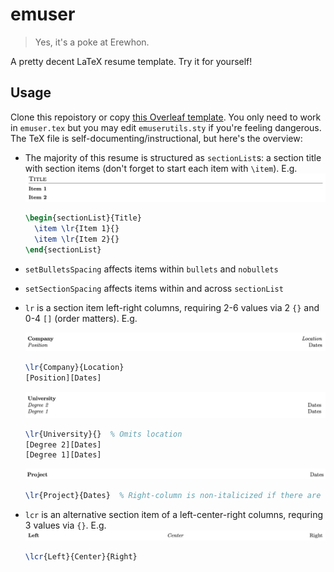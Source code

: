 # emuser

> Yes, it's a poke at Erewhon.

A pretty decent LaTeX resume template. Try it for yourself!

## Usage

Clone this repoistory or copy [this Overleaf template](hahaha). You only need to work in `emuser.tex` but you may edit `emuserutils.sty` if you're feeling dangerous. The TeX file is self-documenting/instructional, but here's the overview:

- The majority of this resume is structured as `sectionList`s: a section title with section items (don't forget to start each item with `\item`). E.g.
  ![Section list of "Title" with "Item 1" and "Item 2"](images/sectionList.png)

  ```latex
  \begin{sectionList}{Title}
    \item \lr{Item 1}{}
    \item \lr{Item 2}{}
  \end{sectionList}
  ```

- `setBulletsSpacing` affects items within `bullets` and `nobullets`
- `setSectionSpacing` affects items within and across `sectionList`

- `lr` is a section item left-right columns, requiring 2-6 values via 2 `{}` and 0-4 `[]` (order matters). E.g.

  ![Left-right columns of "Company" and "Location" with "Position" and "Dates](images/lrCompany.png)

  ```latex
  \lr{Company}{Location}
  [Position][Dates]
  ```

  ![Left-right columns of "University" with "Degree 2," "Degree 1," and two "Dates"](images/lrUniversity.png)

  ```latex
  \lr{University}{}  % Omits location
  [Degree 2][Dates]
  [Degree 1][Dates]
  ```

  ![Left-right columns of "Project" and "Dates"](images/lrProject.png)

  ```latex
  \lr{Project}{Dates}  % Right-column is non-italicized if there are only two values
  ```

- `lcr` is an alternative section item of a left-center-right columns, requring 3 values via `{}`. E.g.
  ![Left-center-right columns of "Left," "Center," and "Right"](images/lcr.png)
  ```latex
  \lcr{Left}{Center}{Right}
  ```
